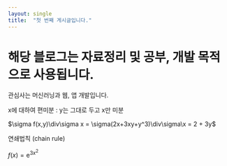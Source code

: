 ```yaml
---
layout: single
title:  "첫 번째 게시글입니다."
---
```

# 해당 블로그는 자료정리 및 공부, 개발 목적으로 사용됩니다.
관심사는 머신러닝과 웹, 앱 개발입니다.


x에 대하여 편미분 : y는 그대로 두고 x만 미분

$\sigma f(x,y)\div\sigma x = \sigma(2x+3xy+y^3)\div\sigma\x = 2 + 3y$



연쇄법칙 (chain rule)

$f(x) = \mathrm{e}^{3x^{2}}$
